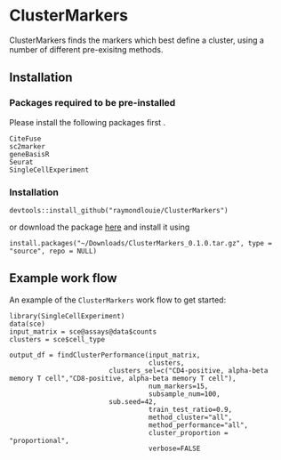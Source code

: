 # ClusterMarkers
 
ClusterMarkers finds the markers which best define a cluster, using a number of different pre-exisitng methods.

## Installation

### Packages required to be pre-installed

Please install the following packages first .

```
CiteFuse
sc2marker
geneBasisR
Seurat
SingleCellExperiment
```

### Installation

```
devtools::install_github("raymondlouie/ClusterMarkers") 
```
or download the package [here](https://www.dropbox.com/s/5dz53xqcp5u4sf4/ClusterMarkers_0.1.0.tar.gz?dl=0) and install it using
```
install.packages("~/Downloads/ClusterMarkers_0.1.0.tar.gz", type = "source", repo = NULL)
```

## Example work flow
An example of the `ClusterMarkers` work flow to get started:

```{r}
library(SingleCellExperiment)
data(sce)
input_matrix = sce@assays@data$counts
clusters = sce$cell_type

output_df = findClusterPerformance(input_matrix,
                                   clusters,
 					     clusters_sel=c("CD4-positive, alpha-beta memory T cell","CD8-positive, alpha-beta memory T cell"),
                                   num_markers=15,
                                   subsample_num=100,
					     sub.seed=42,
                                   train_test_ratio=0.9,
                                   method_cluster="all",
                                   method_performance="all",
                                   cluster_proportion = "proportional",
                                   verbose=FALSE 
```


